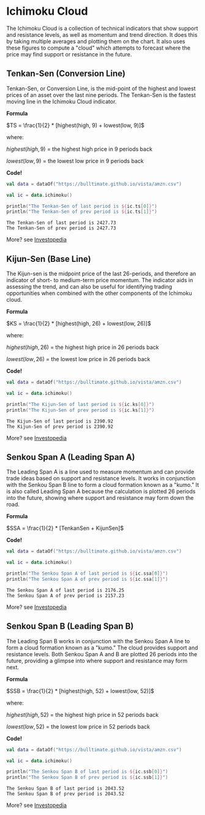 # Ichimoku Cloud

The Ichimoku Cloud is a collection of technical indicators that show support and resistance levels, as well as momentum and trend direction. It does this by taking multiple averages and plotting them on the chart. It also uses these figures to compute a "cloud" which attempts to forecast where the price may find support or resistance in the future.

## Tenkan-Sen (Conversion Line)

Tenkan-Sen, or Conversion Line, is the mid-point of the highest and lowest prices of an asset over the last nine periods. The Tenkan-Sen is the fastest moving line in the Ichimoku Cloud indicator.

**Formula**

$TS = \frac{1}{2} * [highest(high, 9) + lowest(low, 9)]$

where:

$highest(high,9)$ = the highest high price in 9 periods back

$lowest(low,9)$ = the lowest low price in 9 periods back

**Code!**

```kotlin
val data = dataOf("https://bulltimate.github.io/vista/amzn.csv")

val ic = data.ichimoku()

println("The Tenkan-Sen of last period is ${ic.ts[0]}")
println("The Tenkan-Sen of prev period is ${ic.ts[1]}")
```

```console
The Tenkan-Sen of last period is 2427.73
The Tenkan-Sen of prev period is 2427.73
```

More? see [Investopedia](https://www.investopedia.com/terms/t/tenkansen.asp)


## Kijun-Sen (Base Line)

The Kijun-sen is the midpoint price of the last 26-periods, and therefore an indicator of short- to medium-term price momentum. The indicator aids in assessing the trend, and can also be useful for identifying trading opportunities when combined with the other components of the Ichimoku cloud.

**Formula**

$KS = \frac{1}{2} * [highest(high, 26) + lowest(low, 26)]$

where:

$highest(high,26)$ = the highest high price in 26 periods back

$lowest(low,26)$ = the lowest low price in 26 periods back

**Code!**

```kotlin
val data = dataOf("https://bulltimate.github.io/vista/amzn.csv")

val ic = data.ichimoku()

println("The Kijun-Sen of last period is ${ic.ks[0]}")
println("The Kijun-Sen of prev period is ${ic.ks[1]}")
```

```console
The Kijun-Sen of last period is 2390.92
The Kijun-Sen of prev period is 2390.92
```

More? see [Investopedia](https://www.investopedia.com/terms/k/kijunsen.asp)

## Senkou Span A (Leading Span A)

The Leading Span A is a line used to measure momentum and can provide trade ideas based on support and resistance levels. It works in conjunction with the Senkou Span B line to form a cloud formation known as a "kumo." It is also called Leading Span A because the calculation is plotted 26 periods into the future, showing where support and resistance may form down the road.

**Formula**

$SSA = \frac{1}{2} * [TenkanSen + KijunSen]$

**Code!**

```kotlin
val data = dataOf("https://bulltimate.github.io/vista/amzn.csv")

val ic = data.ichimoku()

println("The Senkou Span A of last period is ${ic.ssa[0]}")
println("The Senkou Span A of prev period is ${ic.ssa[1]}")
```

```console
The Senkou Span A of last period is 2176.25
The Senkou Span A of prev period is 2157.23
```

More? see [Investopedia](https://www.investopedia.com/terms/s/senkouspana.asp)

## Senkou Span B (Leading Span B)

The Leading Span B works in conjunction with the Senkou Span A line to form a cloud formation known as a "kumo." The cloud provides support and resistance levels. Both Senkou Span A and B are plotted 26 periods into the future, providing a glimpse into where support and resistance may form next.

**Formula**

$SSB = \frac{1}{2} * [highest(high, 52) + lowest(low, 52)]$

where:

$highest(high,52)$ = the highest high price in 52 periods back

$lowest(low,52)$ = the lowest low price in 52 periods back

**Code!**

```kotlin
val data = dataOf("https://bulltimate.github.io/vista/amzn.csv")

val ic = data.ichimoku()

println("The Senkou Span B of last period is ${ic.ssb[0]}")
println("The Senkou Span B of prev period is ${ic.ssb[1]}")
```

```console
The Senkou Span B of last period is 2043.52
The Senkou Span B of prev period is 2043.52
```

More? see [Investopedia](https://www.investopedia.com/terms/s/senkouspanb.asp)